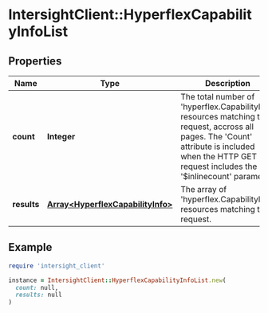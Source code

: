 # IntersightClient::HyperflexCapabilityInfoList

## Properties

| Name | Type | Description | Notes |
| ---- | ---- | ----------- | ----- |
| **count** | **Integer** | The total number of &#39;hyperflex.CapabilityInfo&#39; resources matching the request, accross all pages. The &#39;Count&#39; attribute is included when the HTTP GET request includes the &#39;$inlinecount&#39; parameter. | [optional] |
| **results** | [**Array&lt;HyperflexCapabilityInfo&gt;**](HyperflexCapabilityInfo.md) | The array of &#39;hyperflex.CapabilityInfo&#39; resources matching the request. | [optional] |

## Example

```ruby
require 'intersight_client'

instance = IntersightClient::HyperflexCapabilityInfoList.new(
  count: null,
  results: null
)
```

